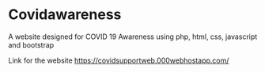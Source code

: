 # Covidawareness
A website designed for COVID 19 Awareness using php, html, css, javascript and bootstrap

Link for the website
https://covidsupportweb.000webhostapp.com/
